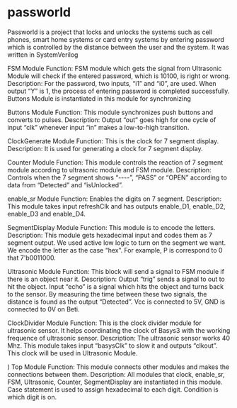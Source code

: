 # passworld
Passworld is a project that locks and unlocks the systems such as cell phones, smart home systems or card entry systems by entering password which is controlled by the distance between the user and the system. It was written in SystemVerilog

FSM Module
 Function: FSM module which gets the signal from Ultrasonic Module will check if the entered
password, which is 10100, is right or wrong.
 Description: For the password, two inputs, “i1” and “i0”, are used. When output “Y” is 1, the
process of entering password is completed successfully. Buttons Module is instantiated in this
module for synchronizing

 Buttons Module
 Function: This module synchronizes push buttons and converts to pulses.
 Description: Output “out” goes high for one cycle of input “clk” whenever input “in” makes a
low-to-high transition.

 ClockGenerate Module
 Function: This is the clock for 7 segment display.
 Description: It is used for generating a clock for 7 segment display.

Counter Module
 Function: This module controls the reaction of 7 segment module according to ultrasonic
module and FSM module.
 Description: Controls when the 7 segment shows “----”, “PASS” or “OPEN” according to data from
“Detected” and “isUnlocked”.

enable_sr Module
 Function: Enables the digits on 7 segment.
 Description: This module takes input refreshClk and has outputs enable_D1, enable_D2,
enable_D3 and enable_D4.

 SegmentDisplay Module
 Function: This module is to encode the letters.
 Description: This module gets hexadecimal input and codes them as 7 segment output. We used
active low logic to turn on the segment we want. We encode the letter as the case “hex”. For example,
P is correspond to 0 that 7'b0011000.

 Ultrasonic Module
 Function: This block will send a signal to FSM module if there is an object near it.
 Description: Output “trig” sends a signal to out to hit the object. Input “echo” is a signal which
hits the object and turns back to the sensor. By measuring the time between these two signals, the
distance is found as the output “Detected”. Vcc is connected to 5V, GND is connected to 0V on Beti.

 ClockDivider Module
 Function: This is the clock divider module for ultrasonic sensor. It helps coordinating the clock of
Basys3 with the working frequence of ultrasonic sensor.
 Description: The ultrasonic sensor works 40 Mhz. This module takes input “basysClk” to slow it
and outputs “clkout”. This clock will be used in Ultrasonic Module.

) Top Module
 Function: This module connects other modules and makes the connections between them.
 Description: All modules that clock, enable_sr, FSM, Ultrasonic, Counter, SegmentDisplay are
instantiated in this module. Case statement is used to assign hexadecimal to each digit. Condition is
which digit is on.
